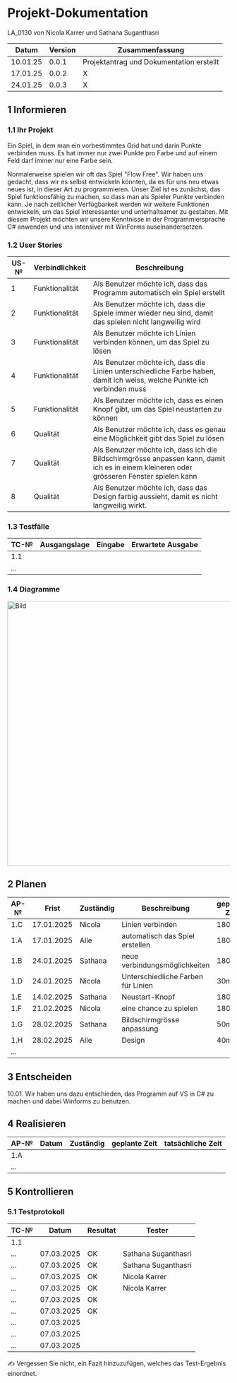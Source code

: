 # Projekt-Dokumentation

LA_0130 von Nicola Karrer und Sathana Suganthasri

| Datum | Version | Zusammenfassung                                              |
| ----- | ------- | ------------------------------------------------------------ |
| 10.01.25 | 0.0.1   | Projektantrag und Dokumentation erstellt |
| 17.01.25 | 0.0.2   | X |
| 24.01.25 | 0.0.3   | X |

## 1 Informieren

### 1.1 Ihr Projekt

Ein Spiel, in dem man ein vorbestimmtes Grid hat und darin Punkte verbinden muss. Es hat immer nur zwei Punkte pro Farbe und auf einem Feld darf immer nur eine Farbe sein.

Normalerweise spielen wir oft das Spiel "Flow Free". Wir haben uns gedacht, dass wir es selbst entwickeln könnten, da es für uns neu etwas neues ist, in dieser Art zu programmieren. Unser Ziel ist es zunächst, das Spiel funktionsfähig zu machen, so dass man als Spieler Punkte verbinden kann. Je nach zeitlicher Verfügbarkeit werden wir weitere Funktionen entwickeln, um das Spiel interessanter und unterhaltsamer zu gestalten. Mit diesem Projekt möchten wir unsere Kenntnisse in der Programmiersprache C# anwenden und uns intensiver mit WinForms auseinandersetzen.

### 1.2 User Stories

| US-№ | Verbindlichkeit | Beschreibung                       |
| ---- | --------------- | ---------------------------------- |
| 1  | Funktionalität | Als Benutzer möchte ich, dass das Programm automatisch ein Spiel erstellt |
| 2  | Funktionalität | Als Benutzer möchte ich, dass die Spiele immer wieder neu sind, damit das spielen nicht langweilig wird |
| 3  | Funktionalität | Als Benutzer möchte ich Linien verbinden können, um das Spiel zu lösen |
| 4  | Funktionalität | Als Benutzer möchte ich, dass die Linien unterschiedliche Farbe haben, damit ich weiss, welche Punkte ich verbinden muss |
| 5  | Funktionalität | Als Benutzer möchte ich, dass es einen Knopf gibt, um das Spiel neustarten zu können |
| 6  | Qualität | Als Benutzer möchte ich, dass es genau eine Möglichkeit gibt das Spiel zu lösen |
| 7  | Qualität | Als Benutzer möchte ich, dass ich die Bildschirmgrösse anpassen kann, damit ich es in einem kleineren oder grösseren Fenster spielen kann |
| 8  | Qualität | Als Benutzer möchte ich, dass das Design farbig aussieht, damit es nicht langweilig wirkt. |


### 1.3 Testfälle

| TC-№ | Ausgangslage | Eingabe | Erwartete Ausgabe |
| ---- | ------------ | ------- | ----------------- |
| 1.1  |              |         |                   |
| ...  |              |         |                   |

### 1.4 Diagramme

<img src="https://github.com/user-attachments/assets/6f87a13f-9aaa-407a-abb6-b49fe6eabc81" alt="Bild" width="600" />


## 2 Planen

| AP-№ | Frist | Zuständig | Beschreibung | geplante Zeit |
| ---- | ----- | --------- | ------------ | ------------- |
| 1.C  | 17.01.2025 | Nicola | Linien verbinden | 180min |
| 1.A  | 17.01.2025 | Alle | automatisch das Spiel erstellen | 180min |
| 1.B  | 24.01.2025 | Sathana | neue verbindungsmöglichkeiten | 180min |
| 1.D  | 24.01.2025 | Nicola | Unterschiedliche Farben für Linien | 30min |
| 1.E  | 14.02.2025 | Sathana | Neustart-Knopf | 180min |
| 1.F  | 21.02.2025 | Nicola | eine chance zu spielen | 180min |
| 1.G  | 28.02.2025 | Sathana | Bildschirmgrösse anpassung | 50min |
| 1.H  | 28.02.2025 | Alle  | Design | 40min |
| ...  |       |           |              |               |


## 3 Entscheiden

10.01. Wir haben uns dazu entschieden, das Programm auf VS in C# zu machen und dabei Winforms zu benutzen.

## 4 Realisieren

| AP-№ | Datum | Zuständig | geplante Zeit | tatsächliche Zeit |
| ---- | ----- | --------- | ------------- | ----------------- |
| 1.A  |       |           |               |                   |
| ...  |       |           |               |                   |

## 5 Kontrollieren

### 5.1 Testprotokoll

| TC-№ | Datum | Resultat | Tester |
| ---- | ----- | -------- | ------ |
| 1.1  |       |          |        |
| ...  | 07.03.2025 | OK | Sathana Suganthasri |
| ...  | 07.03.2025 | OK | Sathana Suganthasri |
| ...  | 07.03.2025 | OK | Nicola Karrer |
| ...  | 07.03.2025 | OK | Nicola Karrer|
| ...  | 07.03.2025 | OK |        |
| ...  | 07.03.2025 | OK |        |
| ...  | 07.03.2025 |          |        |
| ...  | 07.03.2025 |          |        |
| ...  | 07.03.2025 |          |        |

✍️ Vergessen Sie nicht, ein Fazit hinzuzufügen, welches das Test-Ergebnis einordnet.
